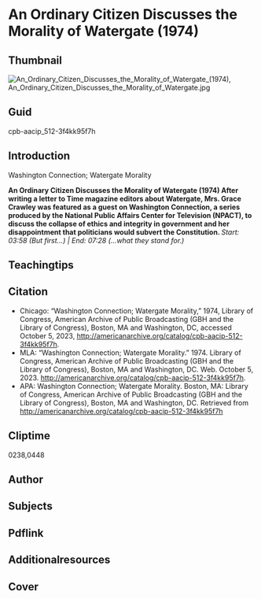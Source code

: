 # An Ordinary Citizen Discusses the Morality of Watergate (1974)

## Thumbnail

![An_Ordinary_Citizen_Discusses_the_Morality_of_Watergate_(1974), An_Ordinary_Citizen_Discusses_the_Morality_of_Watergate.jpg](https://s3.amazonaws.com/americanarchive.org/primary_source_sets/An_Ordinary_Citizen_Discusses_the_Morality_of_Watergate.jpg "An_Ordinary_Citizen_Discusses_the_Morality_of_Watergate_(1974)")

## Guid
cpb-aacip_512-3f4kk95f7h

## Introduction

Washington Connection; Watergate Morality

<b> An Ordinary Citizen Discusses the Morality of Watergate (1974) </b>
<b> After writing a letter to Time magazine editors about Watergate, Mrs. Grace Crawley was featured as a guest on Washington Connection, a series produced by the National Public Affairs Center for Television (NPACT), to discuss the collapse of ethics and integrity in government and her disappointment that politicians would subvert the Constitution. </b>
<i> Start: 03:58 (But first…) | End: 07:28 (...what they stand for.) </i>

## Teachingtips

## Citation

- Chicago: “Washington Connection; Watergate Morality,” 1974, Library of Congress, American Archive of Public Broadcasting (GBH and the Library of Congress), Boston, MA and Washington, DC, accessed October 5, 2023, http://americanarchive.org/catalog/cpb-aacip-512-3f4kk95f7h.
- MLA: “Washington Connection; Watergate Morality.” 1974. Library of Congress, American Archive of Public Broadcasting (GBH and the Library of Congress), Boston, MA and Washington, DC. Web. October 5, 2023. <http://americanarchive.org/catalog/cpb-aacip-512-3f4kk95f7h>.
- APA: Washington Connection; Watergate Morality. Boston, MA: Library of Congress, American Archive of Public Broadcasting (GBH and the Library of Congress), Boston, MA and Washington, DC. Retrieved from http://americanarchive.org/catalog/cpb-aacip-512-3f4kk95f7h


## Cliptime

0238,0448

## Author
## Subjects
## Pdflink
## Additionalresources
## Cover
